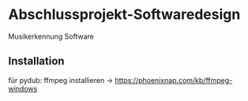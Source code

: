 # Abschlussprojekt-Softwaredesign
Musikerkennung Software

Installation
------------

für pydub: ffmpeg installieren -> https://phoenixnap.com/kb/ffmpeg-windows  



